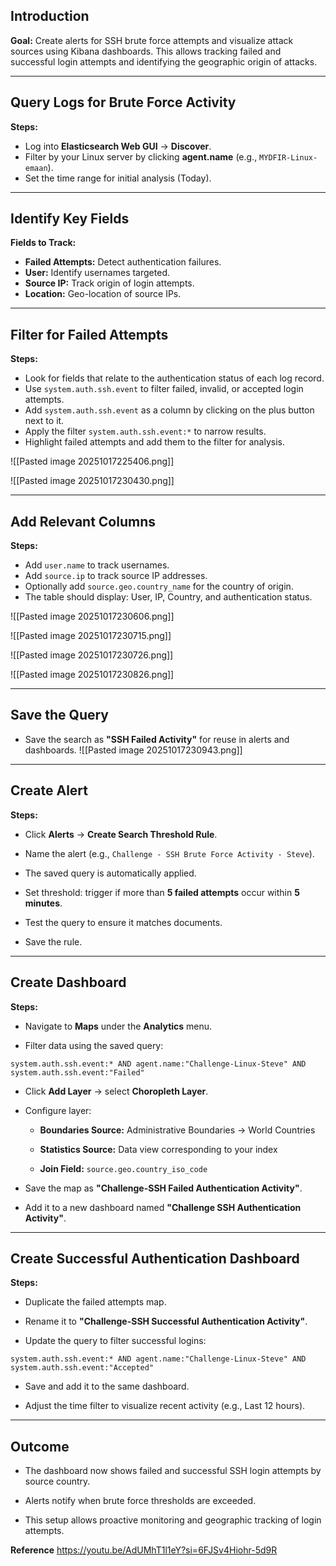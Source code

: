 
## Introduction

**Goal:** Create alerts for SSH brute force attempts and visualize attack sources using Kibana dashboards. This allows tracking failed and successful login attempts and identifying the geographic origin of attacks.

---

## Query Logs for Brute Force Activity

**Steps:**

- Log into **Elasticsearch Web GUI** → **Discover**.
- Filter by your Linux server by clicking **agent.name** (e.g., `MYDFIR-Linux-emaan`).
- Set the time range for initial analysis (Today).

---

## Identify Key Fields

**Fields to Track:**
- **Failed Attempts:** Detect authentication failures.
- **User:** Identify usernames targeted.
- **Source IP:** Track origin of login attempts.
- **Location:** Geo-location of source IPs.

---

## Filter for Failed Attempts

**Steps:**

- Look for fields that relate to the authentication status of each log record.
- Use `system.auth.ssh.event` to filter failed, invalid, or accepted login attempts.
- Add `system.auth.ssh.event` as a column by clicking on the plus button next to it.
- Apply the filter `system.auth.ssh.event:*` to narrow results.
- Highlight failed attempts and add them to the filter for analysis.

![[Pasted image 20251017225406.png]]

![[Pasted image 20251017230430.png]]

---

## Add Relevant Columns

**Steps:**

- Add `user.name` to track usernames.
- Add `source.ip` to track source IP addresses.
- Optionally add `source.geo.country_name` for the country of origin.
- The table should display: User, IP, Country, and authentication status.

![[Pasted image 20251017230606.png]]

![[Pasted image 20251017230715.png]]

![[Pasted image 20251017230726.png]]

![[Pasted image 20251017230826.png]]

---
## Save the Query

- Save the search as **"SSH Failed Activity"** for reuse in alerts and dashboards.
![[Pasted image 20251017230943.png]]

---

## Create Alert

**Steps:**

- Click **Alerts** → **Create Search Threshold Rule**.
    
- Name the alert (e.g., `Challenge - SSH Brute Force Activity - Steve`).
    
- The saved query is automatically applied.
    
- Set threshold: trigger if more than **5 failed attempts** occur within **5 minutes**.
    
- Test the query to ensure it matches documents.
    
- Save the rule.
    

---

## Create Dashboard

**Steps:**

- Navigate to **Maps** under the **Analytics** menu.
    
- Filter data using the saved query:
    

`system.auth.ssh.event:* AND agent.name:"Challenge-Linux-Steve" AND system.auth.ssh.event:"Failed"`

- Click **Add Layer** → select **Choropleth Layer**.
    
- Configure layer:
    
    - **Boundaries Source:** Administrative Boundaries → World Countries
        
    - **Statistics Source:** Data view corresponding to your index
        
    - **Join Field:** `source.geo.country_iso_code`
        
- Save the map as **"Challenge-SSH Failed Authentication Activity"**.
    
- Add it to a new dashboard named **"Challenge SSH Authentication Activity"**.
    

---

## Create Successful Authentication Dashboard

**Steps:**

- Duplicate the failed attempts map.
    
- Rename it to **"Challenge-SSH Successful Authentication Activity"**.
    
- Update the query to filter successful logins:
    

`system.auth.ssh.event:* AND agent.name:"Challenge-Linux-Steve" AND system.auth.ssh.event:"Accepted"`

- Save and add it to the same dashboard.
    
- Adjust the time filter to visualize recent activity (e.g., Last 12 hours).
    

---

## Outcome

- The dashboard now shows failed and successful SSH login attempts by source country.
    
- Alerts notify when brute force thresholds are exceeded.
    
- This setup allows proactive monitoring and geographic tracking of login attempts.


**Reference**
https://youtu.be/AdUMhT1l1eY?si=6FJSv4Hiohr-5d9R